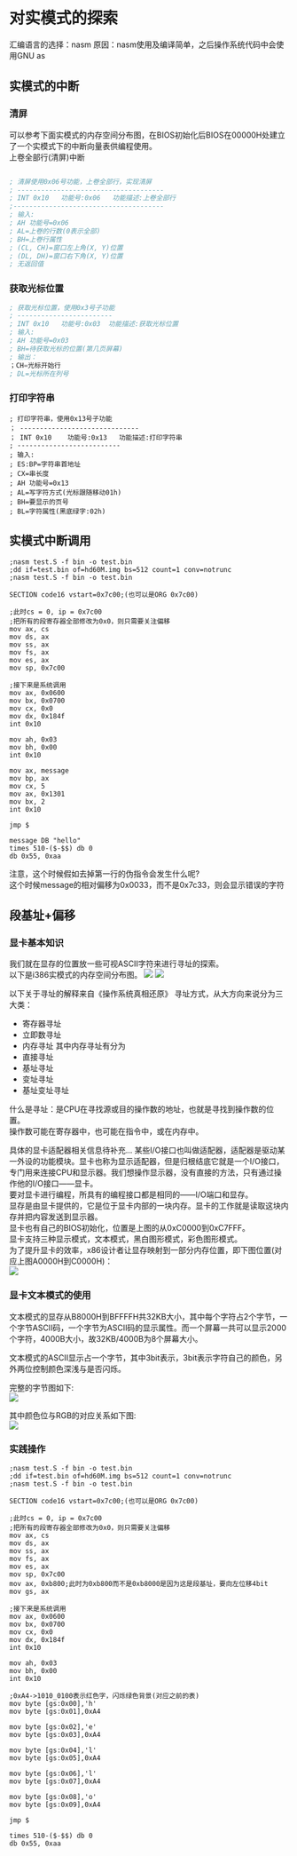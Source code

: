 # 对实模式的探索

汇编语言的选择：nasm
原因：nasm使用及编译简单，之后操作系统代码中会使用GNU as
## 实模式的中断
### 清屏
可以参考下面实模式的内存空间分布图，在BIOS初始化后BIOS在00000H处建立了一个实模式下的中断向量表供编程使用。  
上卷全部行(清屏)中断
```asm

; 清屏使用0x06号功能，上卷全部行，实现清屏
; -------------------------------------
; INT 0x10   功能号:0x06   功能描述:上卷全部行
;--------------------------------------
; 输入:
; AH 功能号=0x06
; AL=上卷的行数(0表示全部)
; BH=上卷行属性
; (CL, CH)=窗口左上角(X, Y)位置
; (DL, DH)=窗口右下角(X, Y)位置
; 无返回值
```
### 获取光标位置
```asm
; 获取光标位置，使用0x3号子功能
; ------------------------
; INT 0x10   功能号:0x03  功能描述:获取光标位置
; 输入:
; AH 功能号=0x03
; BH=待获取光标的位置(第几页屏幕)
; 输出：
；CH=光标开始行
; DL=光标所在列号
```
### 打印字符串
```
; 打印字符串，使用0x13号子功能
； ------------------------------
； INT 0x10    功能号:0x13   功能描述:打印字符串
; --------------------------
; 输入:
; ES:BP=字符串首地址
; CX=串长度
; AH 功能号=0x13
; AL=写字符方式(光标跟随移动01h)
; BH=要显示的页号
; BL=字符属性(黑底绿字:02h)
```


## 实模式中断调用   
```
;nasm test.S -f bin -o test.bin
;dd if=test.bin of=hd60M.img bs=512 count=1 conv=notrunc
;nasm test.S -f bin -o test.bin

SECTION code16 vstart=0x7c00;(也可以是ORG 0x7c00)

;此时cs = 0, ip = 0x7c00
;把所有的段寄存器全部修改为0x0，则只需要关注偏移
mov ax, cs
mov ds, ax
mov ss, ax
mov fs, ax
mov es, ax
mov sp, 0x7c00

;接下来是系统调用
mov ax, 0x0600
mov bx, 0x0700
mov cx, 0x0
mov dx, 0x184f
int 0x10

mov ah, 0x03
mov bh, 0x00
int 0x10

mov ax, message
mov bp, ax
mov cx, 5
mov ax, 0x1301
mov bx, 2
int 0x10

jmp $

message DB "hello"
times 510-($-$$) db 0
db 0x55, 0xaa
```
注意，这个时候假如去掉第一行的伪指令会发生什么呢?  
这个时候message的相对偏移为0x0033，而不是0x7c33，则会显示错误的字符
## 段基址+偏移
### 显卡基本知识
我们就在显存的位置放一些可视ASCII字符来进行寻址的探索。  
以下是i386实模式的内存空间分布图。
![](./BIOS-mem.png)
![](./real_mode_mem.png)

以下关于寻址的解释来自《操作系统真相还原》
寻址方式，从大方向来说分为三大类：  
* 寄存器寻址
* 立即数寻址
* 内存寻址
其中内存寻址有分为
* 直接寻址
* 基址寻址
* 变址寻址
* 基址变址寻址

什么是寻址：是CPU在寻找源或目的操作数的地址，也就是寻找到操作数的位置。  
操作数可能在寄存器中，也可能在指令中，或在内存中。

具体的显卡适配器相关信息待补充...
某些I/O接口也叫做适配器，适配器是驱动某一外设的功能模块。显卡也称为显示适配器，但是归根结底它就是一个I/O接口，专门用来连接CPU和显示器。我们想操作显示器，没有直接的方法，只有通过操作他的I/O接口——显卡。  
要对显卡进行编程，所具有的编程接口都是相同的——I/O端口和显存。  
显存是由显卡提供的，它是位于显卡内部的一块内存。显卡的工作就是读取这块内存并把内容发送到显示器。  
显卡也有自己的BIOS初始化，位置是上图的从0xC0000到0xC7FFF。   
显卡支持三种显示模式，文本模式，黑白图形模式，彩色图形模式。  
为了提升显卡的效率，x86设计者让显存映射到一部分内存位置，即下图位置(对应上图A0000H到C0000H)：  
![](./video_mem.png)  

### 显卡文本模式的使用
文本模式的显存从B8000H到BFFFFH共32KB大小，其中每个字符占2个字节，一个字节ASCII码，一个字节为ASCII码的显示属性。而一个屏幕一共可以显示2000个字符，4000B大小，故32KB/4000B为8个屏幕大小。

文本模式的ASCII显示占一个字节，其中3bit表示，3bit表示字符自己的颜色，另外两位控制颜色深浅与是否闪烁。

完整的字节图如下:  
![](./video_char.png)

其中颜色位与RGB的对应关系如下图:  
![](./text_mode_color.png)

### 实践操作
```
;nasm test.S -f bin -o test.bin
;dd if=test.bin of=hd60M.img bs=512 count=1 conv=notrunc
;nasm test.S -f bin -o test.bin

SECTION code16 vstart=0x7c00;(也可以是ORG 0x7c00)

;此时cs = 0, ip = 0x7c00
;把所有的段寄存器全部修改为0x0，则只需要关注偏移
mov ax, cs
mov ds, ax
mov ss, ax
mov fs, ax
mov es, ax
mov sp, 0x7c00
mov ax, 0xb800;此时为0xb800而不是0xb8000是因为这是段基址，要向左位移4bit
mov gs, ax

;接下来是系统调用
mov ax, 0x0600
mov bx, 0x0700
mov cx, 0x0
mov dx, 0x184f
int 0x10

mov ah, 0x03
mov bh, 0x00
int 0x10

;0xA4->1010_0100表示红色字，闪烁绿色背景(对应之前的表)
mov byte [gs:0x00],'h'
mov byte [gs:0x01],0xA4

mov byte [gs:0x02],'e'
mov byte [gs:0x03],0xA4 

mov byte [gs:0x04],'l'
mov byte [gs:0x05],0xA4 

mov byte [gs:0x06],'l'
mov byte [gs:0x07],0xA4 

mov byte [gs:0x08],'o'
mov byte [gs:0x09],0xA4 

jmp $

times 510-($-$$) db 0
db 0x55, 0xaa
```
